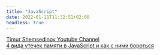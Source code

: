 ```yaml
---
title: "JavaScript"
date: 2022-01-11T11:32:51+02:00
headless: true
---
```


[Timur Shemsedinov Youtube Channel](https://www.youtube.com/user/sthxnp/videos) \
[4 вида утечек памяти в JavaScript и как с ними бороться](https://habr.com/ru/post/309318/) 